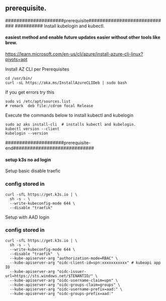 
## prerequisite.
#####################prerequisite#############################
########## Install kubelogin and kubectl.
#### easiest method and enable future updates easier without other tools like brew. 
https://learn.microsoft.com/en-us/cli/azure/install-azure-cli-linux?pivots=apt

Install AZ CLI per Prerequisites
```
cd /usr/bin/
curl -sL https://aka.ms/InstallAzureCLIDeb | sudo bash
```
If you get errors try this 
```
sudo vi /etc/apt/sources.list
# remark  deb file:/cdrom focal Release
```

Execute the commands below to install kubectl and kubelogin

```
sudo az aks install-cli  # installs kubectl and kubelogin.
kubectl version --client
kubelogin --version
```


#####################prerequisite-end#############################



#### setup k3s no ad login ####
Setup basic disable traefic
### config stored in 
```
curl -sfL https://get.k3s.io | \
  sh -s - \
  --write-kubeconfig-mode 644 \
  --disable "traefik"  
```


Setup with AAD login 
### config stored in 
```
curl -sfL https://get.k3s.io | \
  sh -s - \
  --write-kubeconfig-mode 644 \
  --disable "traefik"  \
  --kube-apiserver-arg "authorization-mode=RBAC" \
  --kube-apiserver-arg "oidc-client-id=spn:xxxxxxxxxxx" # kubeapi app ID
  --kube-apiserver-arg "oidc-issuer-url=https://sts.windows.net/$TENANTID/" \
  --kube-apiserver-arg "oidc-username-claim=upn" \
  --kube-apiserver-arg "oidc-groups-claim=groups" \
  --kube-apiserver-arg "oidc-username-prefix=aad:" \
  --kube-apiserver-arg "oidc-groups-prefix=aad:"
```  
